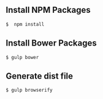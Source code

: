 ## Install NPM Packages

    $  npm install

## Install Bower Packages

    $ gulp bower

## Generate dist file

    $ gulp browserify
